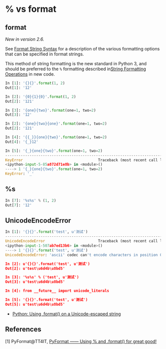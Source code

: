 # % vs format

## format

_New in version 2.6._

See [Format String Syntax](https://docs.python.org/2/library/string.html#formatstrings) for a description of the various formatting options that can be specified in format strings.

This method of string formatting is the new standard in Python 3, and should be preferred to the `%` formatting described in[String Formatting Operations](https://docs.python.org/2/library/stdtypes.html#string-formatting) in new code.

```python
In [1]: '{}{}'.format(1, 2)
Out[1]: '12'

In [2]: '{0}{1}{0}'.format(1, 2)
Out[2]: '121'

In [3]: '{one}{two}'.format(one=1, two=2)
Out[3]: '12'

In [2]: '{one}{two}{one}'.format(one=1, two=2)
Out[2]: '121'

In [4]: '{{_}}{one}{two}'.format(one=1, two=2)
Out[4]: '{_}12'

In [5]: '{_}{one}{two}'.format(one=1, two=2)
---------------------------------------------------------------------------
KeyError                                  Traceback (most recent call last)
<ipython-input-5-85a872d71e8b> in <module>()
----> 1 '{_}{one}{two}'.format(one=1, two=2)
KeyError: '_'
```

## %s

```python
In [7]: '%s%s' % (1, 2)
Out[7]: '12'
```

## UnicodeEncodeError

```python
In [1]: '{}{}'.format('test', u'测试')
---------------------------------------------------------------------------
UnicodeEncodeError                        Traceback (most recent call last)
<ipython-input-1-507ab7ed13b6> in <module>()
----> 1 '{}{}'.format('test', u'测试')
UnicodeEncodeError: 'ascii' codec can't encode characters in position 0-1: ordinal not in range(128)

In [2]: u'{}{}'.format('test', u'测试')
Out[2]: u'test\u6d4b\u8bd5'

In [3]: '%s%s' % ('test', u'测试')
Out[3]: u'test\u6d4b\u8bd5'

In [4]: from __future__ import unicode_literals

In [5]: '{}{}'.format('test', u'测试')
Out[5]: u'test\u6d4b\u8bd5'
```

* [Python: Using .format() on a Unicode-escaped string](http://stackoverflow.com/questions/3235386/python-using-format-on-a-unicode-escaped-string)

## References

[1] PyFormat@TT4IT, [PyFormat —— Using % and .format() for great good!](http://tt4it.com/resources/discuss/2074/)
